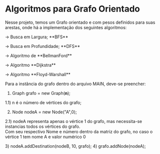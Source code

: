 <h1>Algoritmos para Grafo Orientado</h1>


Nesse projeto, temos um Grafo orientado e com pesos definidos para suas arestas, onde há a implementação dos seguintes algoritmos:
<p>-> Busca em Largura; **BFS**</p>
<p>-> Busca em Profundidade; **DFS**</p>
<p>-> Algoritmo de **BellmanFord**</p>
<p>-> Algoritmo **Dijkstra**</p>
<p>-> Algoritmo **Floyd-Warshall**</p>

Para a instância do grafo dentro do arquivo MAIN, deve-se preencher:

1) Graph grafo = new Graph(**n**);
  <p>1.1) n é o número de vértices do grafo;</p>
  
2) Node nodeA = new Node("A",0);
  <p>2.1) nodeA representa apenas o vértice 1 do grafo, mas necessita-se instancias todos os vértices do grafo.
  <br>Com seu respectivo Nome e número dentro da matriz do grafo, no caso o vértice 1 tem nome A e valor numérico 0</p>
3) nodeA.addDestination(nodeB, 10, grafo);
4) grafo.addNode(nodeA);
